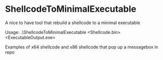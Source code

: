 # ShellcodeToMinimalExecutable
A nice to have tool that rebuild a shellcode to a minimal executable

Usage:
		.\ShellcodeToMinimalExecutable <Shellcode.bin> <ExecutableOutput.exe> <x64 or x86>


Examples of x64 shellcode and x86 shellcode that pop up a messagebox in repo
